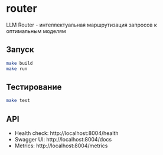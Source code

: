 # router

LLM Router - интеллектуальная маршрутизация запросов к оптимальным моделям

## Запуск

```bash
make build
make run
```

## Тестирование

```bash
make test
```

## API

- Health check: http://localhost:8004/health
- Swagger UI: http://localhost:8004/docs
- Metrics: http://localhost:8004/metrics
